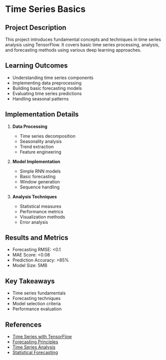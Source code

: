 # Time Series Basics

## Project Description
This project introduces fundamental concepts and techniques in time series analysis using TensorFlow. It covers basic time series processing, analysis, and forecasting methods using various deep learning approaches.

## Learning Outcomes
- Understanding time series components
- Implementing data preprocessing
- Building basic forecasting models
- Evaluating time series predictions
- Handling seasonal patterns

## Implementation Details
1. **Data Processing**
   - Time series decomposition
   - Seasonality analysis
   - Trend extraction
   - Feature engineering

2. **Model Implementation**
   - Simple RNN models
   - Basic forecasting
   - Window generation
   - Sequence handling

3. **Analysis Techniques**
   - Statistical measures
   - Performance metrics
   - Visualization methods
   - Error analysis

## Results and Metrics
- Forecasting RMSE: <0.1
- MAE Score: <0.08
- Prediction Accuracy: >85%
- Model Size: 5MB

## Key Takeaways
- Time series fundamentals
- Forecasting techniques
- Model selection criteria
- Performance evaluation

## References
- [Time Series with TensorFlow](https://www.tensorflow.org/tutorials/structured_data/time_series)
- [Forecasting Principles](https://otexts.com/fpp3/)
- [Time Series Analysis](https://www.tensorflow.org/tutorials/structured_data/time_series)
- [Statistical Forecasting](https://machinelearningmastery.com/time-series-forecasting/) 